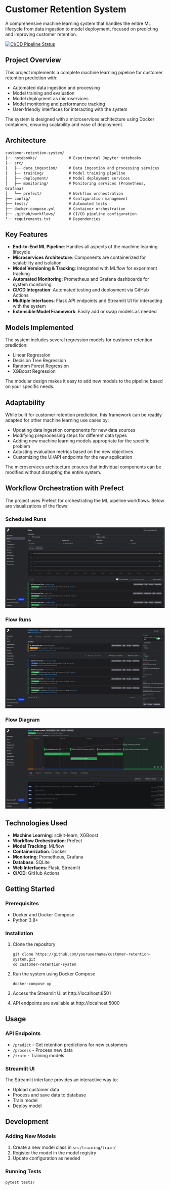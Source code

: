 # Customer Retention System

A comprehensive machine learning system that handles the entire ML lifecycle from data ingestion to model deployment, focused on predicting and improving customer retention.

[![CI/CD Pipeline Status](https://github.com/yourusername/customer-retention-system/workflows/CI-CD/badge.svg)](https://github.com/yourusername/customer-retention-system/actions)

## Project Overview

This project implements a complete machine learning pipeline for customer retention prediction with:

- Automated data ingestion and processing
- Model training and evaluation
- Model deployment as microservices
- Model monitoring and performance tracking
- User-friendly interfaces for interacting with the system

The system is designed with a microservices architecture using Docker containers, ensuring scalability and ease of deployment.

## Architecture

```
customer-retention-system/
├── notebooks/              # Experimental Jupyter notebooks
├── src/
│   ├── data_ingestion/     # Data ingestion and processing services
│   ├── training/           # Model training pipeline
│   ├── deployment/         # Model deployment services
│   ├── monitoring/         # Monitoring services (Prometheus, Grafana)
│   └── prefect/            # Workflow orchestration
├── config/                 # Configuration management
├── tests/                  # Automated tests
├── docker-compose.yml      # Container orchestration
├── .github/workflows/      # CI/CD pipeline configuration
└── requirements.txt        # Dependencies
```

## Key Features

- **End-to-End ML Pipeline**: Handles all aspects of the machine learning lifecycle
- **Microservices Architecture**: Components are containerized for scalability and isolation
- **Model Versioning & Tracking**: Integrated with MLflow for experiment tracking
- **Automated Monitoring**: Prometheus and Grafana dashboards for system monitoring
- **CI/CD Integration**: Automated testing and deployment via GitHub Actions
- **Multiple Interfaces**: Flask API endpoints and Streamlit UI for interacting with the system
- **Extensible Model Framework**: Easily add or swap models as needed

## Models Implemented

The system includes several regression models for customer retention prediction:
- Linear Regression
- Decision Tree Regression
- Random Forest Regression
- XGBoost Regression

The modular design makes it easy to add new models to the pipeline based on your specific needs.

## Adaptability

While built for customer retention prediction, this framework can be readily adapted for other machine learning use cases by:
- Updating data ingestion components for new data sources
- Modifying preprocessing steps for different data types
- Adding new machine learning models appropriate for the specific problem
- Adjusting evaluation metrics based on the new objectives
- Customizing the UI/API endpoints for the new application

The microservices architecture ensures that individual components can be modified without disrupting the entire system.

## Workflow Orchestration with Prefect

The project uses Prefect for orchestrating the ML pipeline workflows. Below are visualizations of the flows:

### Scheduled Runs
![Prefect Scheduled Runs](./assets/runs.png)

### Flow Runs
![Prefect Flow Runs](./assets/scheduled.png)

### Flow Diagram
![Prefect Flow Diagram](./assets/flow.png)


## Technologies Used

- **Machine Learning**: scikit-learn, XGBoost
- **Workflow Orchestration**: Prefect
- **Model Tracking**: MLflow
- **Containerization**: Docker
- **Monitoring**: Prometheus, Grafana
- **Database**: SQLite
- **Web Interfaces**: Flask, Streamlit
- **CI/CD**: GitHub Actions

## Getting Started

### Prerequisites
- Docker and Docker Compose
- Python 3.8+

### Installation
1. Clone the repository
   ```
   git clone https://github.com/yourusername/customer-retention-system.git
   cd customer-retention-system
   ```

2. Run the system using Docker Compose
   ```
   docker-compose up
   ```

3. Access the Streamlit UI at http://localhost:8501

4. API endpoints are available at http://localhost:5000

## Usage

### API Endpoints
- `/predict` - Get retention predictions for new customers
- `/process` - Process new data
- `/train` - Training models

### Streamlit UI
The Streamlit interface provides an interactive way to:
- Upload customer data
- Process and save data to database
- Train model
- Deploy model

## Development

### Adding New Models
1. Create a new model class in `src/training/train/`
2. Register the model in the model registry
3. Update configuration as needed

### Running Tests
```
pytest tests/
```
